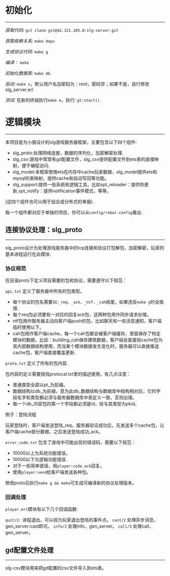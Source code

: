 # 初始化
---
*获取代码:* `git clone git@42.121.105.8:slg-server.git`

*获取依赖关系:* `make deps`

*生成协议代码:* `make g`

*编译：* `make`

*初始化数据库:* `make db`

*启动:* `make s`，默认用户名加密码为：root，密码空；如果不是，自行修改slg_server.erl

*测试:* 在新的终端执行`make e`，执行: `gt:start()`.

# 逻辑模块
---
本项目是为小服设计的slg游戏服务器框架，主要包含以下四个组件:

* slg_proto:处理网络连接，数据的序列化，加密解密处理.
* slg_csv:游戏中常常有gd配置文件，slg_csv提供配置文件到ets表的直接映射，便于编程访问.
* slg_model:本框架使用ets在内存中cache玩家数据，slg_model提供ets和mysql的表映射，提供cache和自动写回等功能。
* slg_support:提供一些系统和逻辑工具，比如spt_reloader：提供热更新,spt_notify：提供notification事件模式，等等。

(这四个组件也可以用于组合成分布式的单服).

每一个组件都对应于单独的项目，你可以从`config/rebar.config`看出.

## 连接协议处理：slg_proto
---
slg_proto设计为处理游戏服务器中的tcp连接和协议打包解包，加密解密，玩家的基本进程运行在此模块.

### 协议规范

在目录proto下定义项目需要的包和协议，需要遵守以下规范：

`api.txt` 定义了服务器中所有的包类型。

* 每个协议的包名需要以:`_req，_ack，_ntf，_cah`结尾，如果违反`make g`时会报错.
* 每个req包必须要有一对应的回复ack包，这两种包用作同步请求处理。
* ntf包用作服务器主动向客户端push的包，比如聊天和一些消息通知，客户端临时使用以下。
* cah包用作客户端cache，每一个cah包都会被客户端缓存，里面保存了特定模块的数据，比如：building_cah保存建筑数据，客户端会直接视cache包为其内部数据结构使用，而当某个模块数据发生变化时，服务器可以直接推送cache包，客户端直接覆盖更新.

`proto.txt` 定义了所有的包内容.

包内容的定义需要按找protocal.txt里的描述使用，有几点注意：

* 普通类型全部以pt_为前缀。
* 数据结构以db_为前缀，意为此db_数据结构与数据库中结构相对应，它的字段名字和类型都必须与服务器数据库中表定义一致，否则出错。
* 每一个db_内容包的第一个字段都必须是id，给与其类型为pkid。

例子：登陆流程

玩家登陆时，客户端发送登陆_req，服务器验证成功后，先发送多个cache包，让客户端cache部分数据，之后发送登陆成功_ack。

`error_code.txt` 包含了游戏中可能出现的错误码，需要以下规范：

* 10000以上为系统功能错误。
* 10000以下为逻辑功能错误.
* 对于一些简单错误，用`player:code_ack`回复。
* 使用`player:send`给客户端发送各种包。

修改proto后执行`make g && make`可生成可编译新的协议处理版本。

### 回调处理

`player.erl`模块有以下几个回调函数:

`quit/2:` 进程退出，可以视为玩家退出登陆的事件点。
`cast/2` 处理异步消息，gen_server:cast即可。
`info/2` 处理info，gen_server。
`call/3` 处理call，gen_server。

## gd配置文件处理
---

slg-csv模块用来把gd配置的csv文件导入到ets表。
